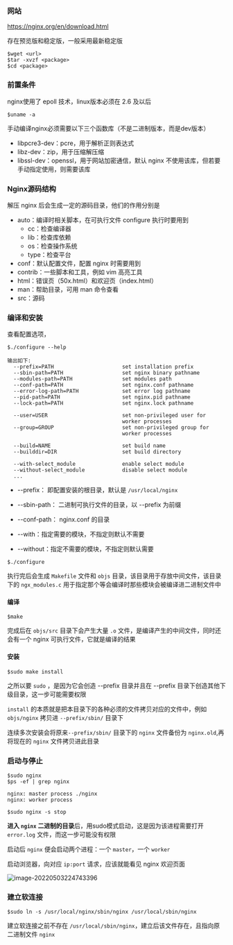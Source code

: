 ### 网站

https://nginx.org/en/download.html

存在预览版和稳定版，一般采用最新稳定版

```shell
$wget <url>
$tar -xvzf <package>
$cd <package>
```



### 前置条件

nginx使用了 epoll 技术，linux版本必须在 2.6 及以后

```shell
$uname -a
```



手动编译nginx必须需要以下三个函数库（不是二进制版本，而是dev版本）

- libpcre3-dev：pcre，用于解析正则表达式
- libz-dev：zip，用于压缩解压缩
- libssl-dev：openssl，用于网站加密通信，默认 nginx 不使用该库，但若要手动指定使用，则需要该库



### Nginx源码结构

解压 nginx 后会生成一定的源码目录，他们的作用分别是

- auto：编译时相关脚本，在可执行文件 configure 执行时要用到
  - cc：检查编译器
  - lib：检查库依赖
  - os：检查操作系统
  - type：检查平台
- conf：默认配置文件，配置 nginx 时需要用到
- contrib：一些脚本和工具，例如 vim 高亮工具
- html：错误页（50x.html）和欢迎页（index.html）
- man：帮助目录，可用 man 命令查看
- src：源码



### 编译和安装

查看配置选项，

```shell
$./configure --help

输出如下:
  --prefix=PATH                      set installation prefix
  --sbin-path=PATH                   set nginx binary pathname
  --modules-path=PATH                set modules path
  --conf-path=PATH                   set nginx.conf pathname
  --error-log-path=PATH              set error log pathname
  --pid-path=PATH                    set nginx.pid pathname
  --lock-path=PATH                   set nginx.lock pathname

  --user=USER                        set non-privileged user for
                                     worker processes
  --group=GROUP                      set non-privileged group for
                                     worker processes

  --build=NAME                       set build name
  --builddir=DIR                     set build directory

  --with-select_module               enable select module
  --without-select_module            disable select module
  ...
```

- --prefix： 即配置安装的根目录，默认是 `/usr/local/nginx`

- --sbin-path： 二进制可执行文件的目录，以 --prefix 为前缀

-  --conf-path： nginx.conf 的目录
- --with：指定需要的模块，不指定则默认不需要
- --without：指定不需要的模块，不指定则默认需要



```shell
$./configure
```

执行完后会生成 `Makefile` 文件和 `objs` 目录，该目录用于存放中间文件，该目录下的 `ngx_modules.c` 用于指定那个等会编译时那些模块会被编译进二进制文件中



#### 编译

```shell
$make
```

完成后在 `objs/src` 目录下会产生大量 `.o` 文件，是编译产生的中间文件，同时还会有一个 nginx 可执行文件，它就是编译的结果



#### 安装

```shell
$sudo make install
```

之所以要 `sudo` ，是因为它会创造 --prefix 目录并且在  --prefix 目录下创造其他下级目录，这一步可能需要权限

`install` 的本质就是把本目录下的各种必须的文件拷贝对应的文件中，例如 `objs/nginx` 拷贝进 `--prefix/sbin/` 目录下

连续多次安装会将原来`--prefix/sbin/` 目录下的 `nginx` 文件备份为 `nginx.old`,再将现在的 `nginx` 文件拷贝进此目录



### 启动与停止

```shell
$sudo nginx
$ps -ef | grep nginx

nginx: master process ./nginx
nginx: worker process

$sudo nginx -s stop
```

**进入 `nginx` 二进制的目录**后，用sudo模式启动，这是因为该进程需要打开 `error.log` 文件，而这一步可能没有权限

启动后 `nginx` 便会启动两个进程：一个 `master`，一个 `worker`

启动浏览器，向对应 `ip:port` 请求，应该就能看见 nginx 欢迎页面

![image-20220503224743396](https://bucket01-1259777572.cos.ap-chengdu.myqcloud.com/img/202205032247472.png)



### 建立软连接

```shell
$sudo ln -s /usr/local/nginx/sbin/nginx /usr/local/sbin/nginx
```

建立软连接之前不存在 `/usr/local/sbin/nginx`，建立后该文件存在，且指向原二进制文件 `nginx`